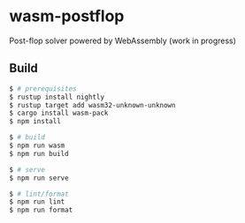 # wasm-postflop

Post-flop solver powered by WebAssembly (work in progress)

## Build

```sh
$ # prerequisites
$ rustup install nightly
$ rustup target add wasm32-unknown-unknown
$ cargo install wasm-pack
$ npm install

$ # build
$ npm run wasm
$ npm run build

$ # serve
$ npm run serve

$ # lint/format
$ npm run lint
$ npm run format
```
